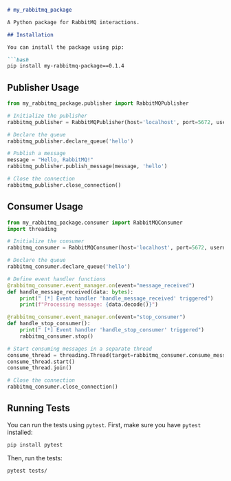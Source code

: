 ```markdown
# my_rabbitmq_package

A Python package for RabbitMQ interactions.

## Installation

You can install the package using pip:

```bash
pip install my-rabbitmq-package==0.1.4
```

## Publisher Usage

```python
from my_rabbitmq_package.publisher import RabbitMQPublisher

# Initialize the publisher
rabbitmq_publisher = RabbitMQPublisher(host='localhost', port=5672, username='guest', password='guest')

# Declare the queue
rabbitmq_publisher.declare_queue('hello')

# Publish a message
message = "Hello, RabbitMQ!"
rabbitmq_publisher.publish_message(message, 'hello')

# Close the connection
rabbitmq_publisher.close_connection()
```

## Consumer Usage

```python
from my_rabbitmq_package.consumer import RabbitMQConsumer
import threading

# Initialize the consumer
rabbitmq_consumer = RabbitMQConsumer(host='localhost', port=5672, username='guest', password='guest')

# Declare the queue
rabbitmq_consumer.declare_queue('hello')

# Define event handler functions
@rabbitmq_consumer.event_manager.on(event="message_received")
def handle_message_received(data: bytes):
    print(" [*] Event handler 'handle_message_received' triggered")
    print(f"Processing message: {data.decode()}")

@rabbitmq_consumer.event_manager.on(event="stop_consumer")
def handle_stop_consumer():
    print(" [*] Event handler 'handle_stop_consumer' triggered")
    rabbitmq_consumer.stop()

# Start consuming messages in a separate thread
consume_thread = threading.Thread(target=rabbitmq_consumer.consume_messages, args=('hello',))
consume_thread.start()
consume_thread.join()

# Close the connection
rabbitmq_consumer.close_connection()
```

## Running Tests

You can run the tests using `pytest`. First, make sure you have `pytest` installed:

```bash
pip install pytest
```

Then, run the tests:

```bash
pytest tests/
```
